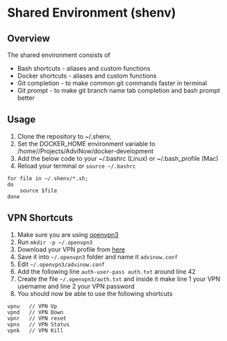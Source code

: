 # Shared Environment (shenv)

## Overview

The shared environment consists of 

- Bash shortcuts - aliases and custom functions
- Docker shortcuts - aliases and custom functions
- Git completion - to make common git commands faster in terminal
- Git prompt - to make git branch name tab completion and bash prompt better

## Usage

1. Clone the repository to ~/.shenv, 
1. Set the DOCKER_HOME environment variable to /home/<YOUR-USER>/Projects/AdviNow/docker-development
1. Add the below code to your ~/.bashrc (Linux) or ~/.bash_profile (Mac)
1. Reload your terminal or `source ~/.bashrc`

```
for file in ~/.shenv/*.sh;
do
    source $file
done
```

## VPN Shortcuts

1. Make sure you are using [openvpn3](https://openvpn.net/cloud-docs/openvpn-3-client-for-linux/)
1. Run `mkdir -p ~/.openvpn3`
1. Download your VPN profile from [here](https://cloudconnect.advinow.net:943/)
1. Save it into `~/.openvpn3` folder and name it `advinow.conf`
1. Edit `~/.openvpn3/advinow.conf`
1. Add the following line `auth-user-pass auth.txt` around line 42
1. Create the file `~/.openvpn3/auth.txt` and inside it make line 1 your VPN username and line 2 your VPN password
1. You should now be able to use the following shortcuts

```
vpnu   // VPN Up
vpnd   // VPN Down
vpnr   // VPN reset
vpns   // VPN Status
vpnk   // VPN Kill
```

